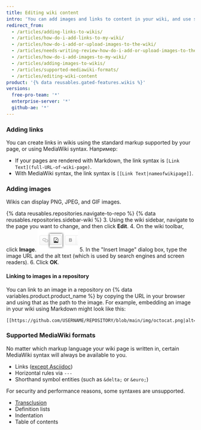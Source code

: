 ```yaml
---
title: Editing wiki content
intro: 'You can add images and links to content in your wiki, and use some supported MediaWiki formats.'
redirect_from:
  - /articles/adding-links-to-wikis/
  - /articles/how-do-i-add-links-to-my-wiki/
  - /articles/how-do-i-add-or-upload-images-to-the-wiki/
  - /articles/needs-writing-review-how-do-i-add-or-upload-images-to-the-wiki/
  - /articles/how-do-i-add-images-to-my-wiki/
  - /articles/adding-images-to-wikis/
  - /articles/supported-mediawiki-formats/
  - /articles/editing-wiki-content
product: '{% data reusables.gated-features.wikis %}'
versions:
  free-pro-team: '*'
  enterprise-server: '*'
  github-ae: '*'
---
```


### Adding links

You can create links in wikis using the standard markup supported by your page, or using MediaWiki syntax. Например:

- If your pages are rendered with Markdown, the link syntax is `[Link Text](full-URL-of-wiki-page)`.
- With MediaWiki syntax, the link syntax is `[[Link Text|nameofwikipage]]`.

### Adding images

Wikis can display PNG, JPEG, and GIF images.

{% data reusables.repositories.navigate-to-repo %}
{% data reusables.repositories.sidebar-wiki %}
3. Using the wiki sidebar, navigate to the page you want to change, and then click **Edit**.
4. On the wiki toolbar, click **Image**. ![Wiki Add image button](/assets/images/help/wiki/wiki_add_image.png)
5. In the "Insert Image" dialog box, type the image URL and the alt text (which is used by search engines and screen readers).
6. Click **OK**.

#### Linking to images in a repository

You can link to an image in a repository on {% data variables.product.product_name %} by copying the URL in your browser and using that as the path to the image. For example, embedding an image in your wiki using Markdown might look like this:

    [[https://github.com/USERNAME/REPOSITORY/blob/main/img/octocat.png|alt=octocat]]

### Supported MediaWiki formats

No matter which markup language your wiki page is written in, certain MediaWiki syntax will always be available to you.
- Links ([except Asciidoc](https://github.com/gollum/gollum/commit/d1cf698b456cd6a35a54c6a8e7b41d3068acec3b))
- Horizontal rules via `---`
- Shorthand symbol entities (such as `&delta;` or `&euro;`)

For security and performance reasons, some syntaxes are unsupported.
- [Transclusion](https://www.mediawiki.org/wiki/Transclusion)
- Definition lists
- Indentation
- Table of contents
